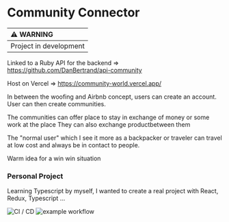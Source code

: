 # Community Connector


| :warning: WARNING          |
|:---------------------------|
| Project in development     |

Linked to a Ruby API for the backend => https://github.com/DanBertrand/api-community

Host on Vercel => https://community-world.vercel.app/

In between the woofing and Airbnb concept, users can create an account.
User can then create communities.

The communities can offer place to stay in exchange of money or some work at the place
They can also exchange productbetween them

The "normal user" which I see it more as a backpacker or traveler can travel at low cost and always be in contact to people.

Warm idea for a win win situation


### Personal Project

Learning Typescript by myself, I wanted to create a real project with React, Redux, Typescript ...



![CI / CD](https://github.com/danbertrand/community-website/actions/workflows/main.yml/badge.svg)
![example workflow](https://github.com/danbertrand/community-website/actions/workflows/main.yml/badge.svg)
